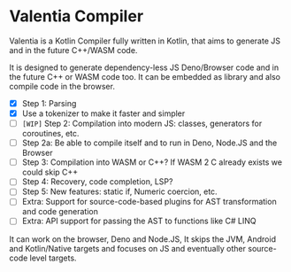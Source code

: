 # Valentia Compiler

Valentia is a Kotlin Compiler fully written in Kotlin,
that aims to generate JS and in the future C++/WASM code.

It is designed to generate dependency-less JS Deno/Browser code and in the future C++ or WASM code too.
It can be embedded as library and also compile code in the browser.

* [x] Step 1: Parsing
* [x] Use a tokenizer to make it faster and simpler
* [ ] `[WIP]` Step 2: Compilation into modern JS: classes, generators for coroutines, etc.
* [ ] Step 2a: Be able to compile itself and to run in Deno, Node.JS and the Browser
* [ ] Step 3: Compilation into WASM or C++? If WASM 2 C already exists we could skip C++
* [ ] Step 4: Recovery, code completion, LSP?
* [ ] Step 5: New features: static if, Numeric coercion, etc.
* [ ] Extra: Support for source-code-based plugins for AST transformation and code generation
* [ ] Extra: API support for passing the AST to functions like C# LINQ

It can work on the browser, Deno and Node.JS,
It skips the JVM, Android and Kotlin/Native targets
and focuses on JS and eventually other source-code level targets.
